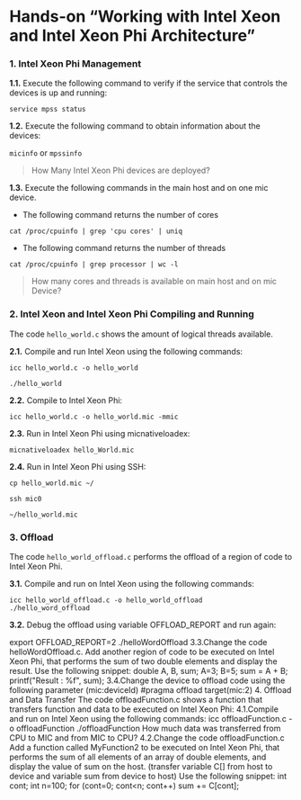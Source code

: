 # Hands-on “Working with Intel Xeon and Intel Xeon Phi Architecture”

### 1. Intel Xeon Phi Management

 **1.1.** Execute the following command to verify if the service that controls the devices is up and running:

 `service mpss status`

 **1.2.** Execute the following command to obtain information about the devices:

 `micinfo` or `mpssinfo`

 > How Many Intel Xeon Phi devices are deployed?

 
 **1.3.** Execute the following commands in the main host and on one mic device. 

 * The following command returns the number of cores

 `cat /proc/cpuinfo | grep 'cpu cores' | uniq`

 * The following command returns the number of threads

 `cat /proc/cpuinfo | grep processor | wc -l`

 >How many cores and threads is available on main host and on mic Device?

### 2. Intel Xeon and Intel Xeon Phi Compiling and Running

The code `hello_world.c` shows the amount of logical threads available.

 **2.1.** Compile and run Intel Xeon using the following commands:

 `icc hello_world.c -o hello_world`

 `./hello_world`

 **2.2.** Compile to Intel Xeon Phi:

 `icc hello_world.c -o hello_world.mic -mmic`

 **2.3.** Run in Intel Xeon Phi using micnativeloadex:

 `micnativeloadex hello_World.mic`

 **2.4.** Run in Intel Xeon Phi using SSH:

 `cp hello_world.mic ~/`
 
 `ssh mic0`

 `~/hello_world.mic`

### 3. Offload ###

The code `hello_world_offload.c` performs the offload of a region of code to Intel Xeon Phi.

 **3.1.** Compile and run on Intel Xeon using the following commands:

 ```
 icc hello_world_offload.c -o hello_world_offload
 ./hello_word_offload
 ```

 **3.2.** Debug the offload using variable OFFLOAD_REPORT and run again:

 export OFFLOAD_REPORT=2
 ./helloWordOffload
3.3.Change the code helloWordOffload.c. Add another region of code to be executed
on Intel Xeon Phi, that performs the sum of two double elements and display the
result.
Use the following snippet:
double A, B, sum;
A=3;
B=5;
sum = A + B;
printf("Result : %f", sum);
3.4.Change the device to offload code using the following parameter (mic:deviceId)
#pragma offload target(mic:2)
4. Offload and Data Transfer
The code offloadFunction.c shows a function that transfers function and data to be
executed on Intel Xeon Phi:
4.1.Compile and run on Intel Xeon using the following commands:
icc offloadFunction.c -o offloadFunction
./offloadFunction
How much data was transferred from CPU to MIC and from MIC to CPU?
4.2.Change the code offloadFunction.c Add a function called MyFunction2 to be
executed on Intel Xeon Phi, that performs the sum of all elements of an array of
double elements, and display the value of sum on the host. (transfer variable C[]
from host to device and variable sum from device to host)
Use the following snippet:
 int cont;
 int n=100;
 for (cont=0; cont<n; cont++)
 sum += C[cont];
